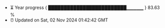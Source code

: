 - ⏳ Year progress { █████████████████████████▁▁▁▁▁ } 83.63 %
- ⏰ Updated on Sat, 02 Nov 2024 01:42:42 GMT

